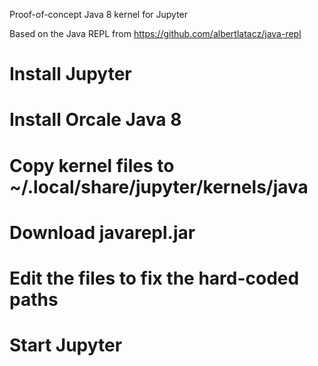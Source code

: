 Proof-of-concept Java 8 kernel for Jupyter

Based on the Java REPL from https://github.com/albertlatacz/java-repl

# Install Jupyter
# Install Orcale Java 8
# Copy kernel files to ~/.local/share/jupyter/kernels/java
# Download javarepl.jar
# Edit the files to fix the hard-coded paths
# Start Jupyter
